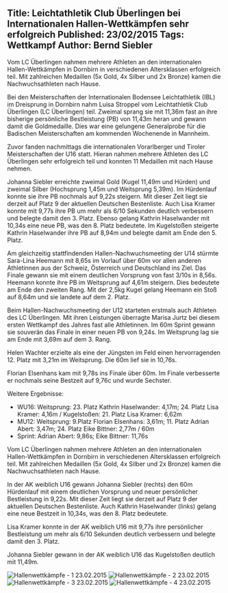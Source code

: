 Title: Leichtathletik Club Überlingen bei Internationalen Hallen-Wettkämpfen sehr erfolgreich
Published: 23/02/2015
Tags: Wettkampf
Author: Bernd Siebler
---

Vom LC Überlingen nahmen mehrere Athleten an den internationalen Hallen-Wettkämpfen in Dornbirn in verschiedenen Altersklassen erfolgreich teil. Mit zahlreichen Medaillen (5x Gold, 4x Silber und 2x Bronze) kamen die Nachwuchsathleten nach Hause.

Bei den Meisterschaften der Internationalen Bodensee Leichtathletik (IBL) im Dreisprung in Dornbirn nahm Luisa Stroppel vom Leichtathletik Club Überlingen (LC Überlingen) teil. Zweimal sprang sie mit 11,36m fast an ihre bisherige persönliche Bestleistung (PB) von 11,43m heran und gewann damit die Goldmedaille. Dies war eine gelungene Generalprobe für die Badischen Meisterschaften am kommenden Wochenende in Mannheim.

Zuvor fanden nachmittags die internationalen Vorarlberger und Tiroler Meisterschaften der U16 statt. Hieran nahmen mehrere Athleten des LC Überlingen sehr erfolgreich teil und konnten 11 Medaillen mit nach Hause nehmen.

Johanna Siebler erreichte zweimal Gold (Kugel 11,49m und Hürden) und zweimal Silber (Hochsprung 1,45m und Weitsprung 5,39m). Im Hürdenlauf konnte sie ihre PB nochmals auf 9,22s steigern. Mit dieser Zeit liegt sie derzeit auf Platz 9 der aktuellen Deutschen Bestenliste. Auch Lisa Kramer konnte mit 9,77s ihre PB um mehr als 6/10 Sekunden deutlich verbessern und belegte damit den 3. Platz. Ebenso gelang Kathrin Haselwander mit 10,34s eine neue PB, was den 8. Platz bedeutete. Im Kugelstoßen steigerte Kathrin Haselwander ihre PB auf 8,94m und belegte damit am Ende den 5. Platz.

Am gleichzeitig stattfindenden Hallen-Nachwuchsmeeting der U14 stürmte Sara-Lina Heemann mit 8,65s im Vorlauf über 60m vor allen anderen Athletinnen aus der Schweiz, Österreich und Deutschland ins Ziel. Das Finale gewann sie mit einem deutlichen Vorsprung von fast 3/10s in 8,56s. Heemann konnte ihre PB im Weitsprung auf 4,61m steigern. Dies bedeutete am Ende den zweiten Rang. Mit der 2,5kg Kugel gelang Heemann ein Stoß auf 8,64m und sie landete auf dem 2. Platz.

Beim Hallen-Nachwuchsmeeting der U12 starteten erstmals auch Athleten des LC Überlingen. Mit ihren Leistungen überragte Marisa Jurtz bei diesem ersten Wettkampf des Jahres fast alle Athletinnen. Im 60m Sprint gewann sie souverän das Finale in einer neuen PB von 9,24s. Im Weitsprung lag sie am Ende mit 3,69m auf dem 3. Rang.

Helen Wachter erzielte als eine der Jüngsten im Feld einen hervorragenden 12. Platz mit 3,21m im Weitsprung. Die 60m lief sie in 10,76s.

Florian Elsenhans kam mit 9,78s ins Finale über 60m. Im Finale verbesserte er nochmals seine Bestzeit auf 9,76c und wurde Sechster.

Weitere Ergebnisse:
* WU16: Weitsprung: 23. Platz Kathrin Haselwander: 4,17m; 24. Platz Lisa Kramer: 4,16m / Kugelstoßen: 21. Platz Lisa Kramer: 6,62m
* MU12: Weitsprung: 9.Platz Florian Elsenhans: 3,61m; 11. Platz Adrian Abert: 3,47m; 24. Platz Eike Bittner: 2,77m / 60m
* Sprint: Adrian Abert: 9,86s; Eike Bittner: 11,76s

Vom LC Überlingen nahmen mehrere Athleten an den internationalen Hallen-Wettkämpfen in Dornbirn in verschiedenen Altersklassen erfolgreich teil. Mit zahlreichen Medaillen (5x Gold, 4x Silber und 2x Bronze) kamen die Nachwuchsathleten nach Hause.

In der AK weiblich U16 gewann Johanna Siebler (rechts) den 60m Hürdenlauf mit einem deutlichen Vorsprung und neuer persönlicher Bestleistung in 9,22s. Mit dieser Zeit liegt sie derzeit auf Platz 9 der aktuellen Deutschen Bestenliste. Auch Kathrin Haselwander (links) gelang eine neue Bestzeit in 10,34s, was den 8. Platz bedeutete.

Lisa Kramer konnte in der AK weiblich U16 mit 9,77s ihre persönlicher Bestleistung um mehr als 6/10 Sekunden deutlich verbessern und belegte damit den 3. Platz.

Johanna Siebler gewann in der AK weiblich U16 das Kugelstoßen deutlich mit 11,49m.

![Hallenwettkämpfe - 1 23.02.2015](/blog/assets/2015/2015-02-32-hallenwettkaempfe-01.jpg)
![Hallenwettkämpfe - 2 23.02.2015](/blog/assets/2015/2015-02-32-hallenwettkaempfe-02.jpg)
![Hallenwettkämpfe - 3 23.02.2015](/blog/assets/2015/2015-02-32-hallenwettkaempfe-03.jpg)
![Hallenwettkämpfe - 4 23.02.2015](/blog/assets/2015/2015-02-32-hallenwettkaempfe-04.jpg)
